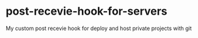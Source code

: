 # post-recevie-hook-for-servers
My custom post recevie hook for deploy and host private projects with git
